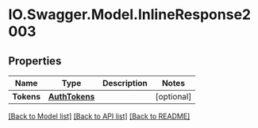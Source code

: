 # IO.Swagger.Model.InlineResponse2003
## Properties

Name | Type | Description | Notes
------------ | ------------- | ------------- | -------------
**Tokens** | [**AuthTokens**](AuthTokens.md) |  | [optional] 

[[Back to Model list]](../README.md#documentation-for-models) [[Back to API list]](../README.md#documentation-for-api-endpoints) [[Back to README]](../README.md)


